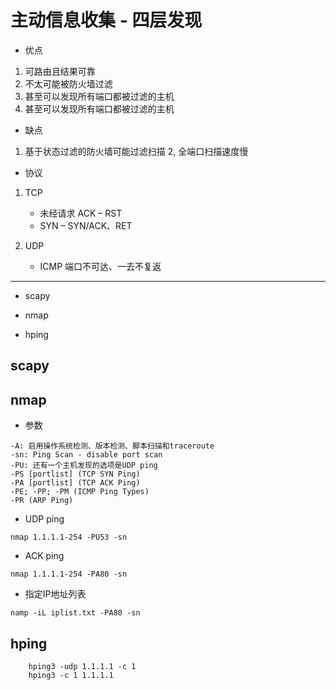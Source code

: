 

# 主动信息收集 - 四层发现

* 优点
1. 可路由且结果可靠
2. 不太可能被防火墙过滤
3. 甚至可以发现所有端口都被过滤的主机
4. 甚至可以发现所有端口都被过滤的主机

* 缺点
1. 基于状态过滤的防火墙可能过滤扫描
2, 全端口扫描速度慢


* 协议
1. TCP
   - 未经请求 ACK – RST
   - SYN – SYN/ACK、RET

2. UDP
   - ICMP 端口不可达、一去不复返
   
----
* scapy

* nmap

* hping

## scapy

## nmap

* 参数
``` 
-A: 启用操作系统检测、版本检测、脚本扫描和traceroute
-sn: Ping Scan - disable port scan
-PU: 还有一个主机发现的选项是UDP ping
-PS [portlist] (TCP SYN Ping)
-PA [portlist] (TCP ACK Ping)
-PE; -PP; -PM (ICMP Ping Types)
-PR (ARP Ping)
```

* UDP ping
``` 
nmap 1.1.1.1-254 -PU53 -sn 
```

* ACK ping
``` 
nmap 1.1.1.1-254 -PA80 -sn 
```
* 指定IP地址列表
```sbtshell
namp -iL iplist.txt -PA80 -sn 
```

## hping
```sbtshell
    hping3 -udp 1.1.1.1 -c 1
    hping3 -c 1 1.1.1.1
```



